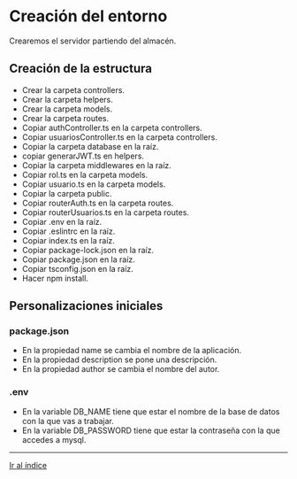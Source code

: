 # Creación del entorno

Crearemos el servidor partiendo del almacén.

## Creación de la estructura

- Crear la carpeta controllers.
- Crear la carpeta helpers.
- Crear la carpeta models.
- Crear la carpeta routes.
- Copiar authController.ts en la carpeta controllers.
- Copiar usuariosController.ts en la carpeta controllers.
- Copiar la carpeta database en la raíz.
- copiar generarJWT.ts en helpers.
- Copiar la carpeta middlewares en la raíz.
- Copiar rol.ts en la carpeta models.
- Copiar usuario.ts en la carpeta models.
- Copiar la carpeta public.
- Copiar routerAuth.ts en la carpeta routes.
- Copiar routerUsuarios.ts en la carpeta routes.
- Copiar .env en la raíz.
- Copiar .eslintrc en la raíz.
- Copiar index.ts en la raíz.
- Copiar package-lock.json en la raíz.
- Copiar package.json en la raíz.
- Copiar tsconfig.json en la raíz.
- Hacer npm install.

## Personalizaciones iniciales

### package.json

- En la propiedad name se cambia el nombre de la aplicación.
- En la propiedad description se pone una descripción.
- En la propiedad author se cambia el nombre del autor.

### .env

- En la variable DB_NAME tiene que estar el nombre de la base de datos con la que vas a trabajar.
- En la variable DB_PASSWORD tiene que estar la contraseña con la que accedes a mysql.

---

[Ir al índice](index.md)
